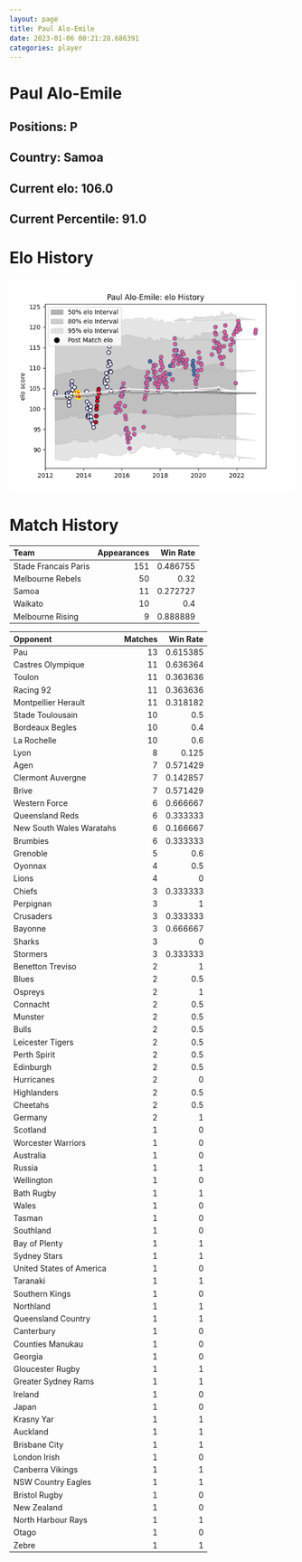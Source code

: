 ```yaml
---  
layout: page  
title: Paul Alo-Emile  
date: 2023-01-06 00:21:28.686391  
categories: player  
---
```

# Paul Alo-Emile

## Positions: P

## Country: Samoa

## Current elo: 106.0

## Current Percentile: 91.0

# Elo History


![elo history](history_PaulAlo-Emile.png)
# Match History


| Team                 |   Appearances |   Win Rate |
|:---------------------|--------------:|-----------:|
| Stade Francais Paris |           151 |   0.486755 |
| Melbourne Rebels     |            50 |   0.32     |
| Samoa                |            11 |   0.272727 |
| Waikato              |            10 |   0.4      |
| Melbourne Rising     |             9 |   0.888889 |

| Opponent                 |   Matches |   Win Rate |
|:-------------------------|----------:|-----------:|
| Pau                      |        13 |   0.615385 |
| Castres Olympique        |        11 |   0.636364 |
| Toulon                   |        11 |   0.363636 |
| Racing 92                |        11 |   0.363636 |
| Montpellier Herault      |        11 |   0.318182 |
| Stade Toulousain         |        10 |   0.5      |
| Bordeaux Begles          |        10 |   0.4      |
| La Rochelle              |        10 |   0.6      |
| Lyon                     |         8 |   0.125    |
| Agen                     |         7 |   0.571429 |
| Clermont Auvergne        |         7 |   0.142857 |
| Brive                    |         7 |   0.571429 |
| Western Force            |         6 |   0.666667 |
| Queensland Reds          |         6 |   0.333333 |
| New South Wales Waratahs |         6 |   0.166667 |
| Brumbies                 |         6 |   0.333333 |
| Grenoble                 |         5 |   0.6      |
| Oyonnax                  |         4 |   0.5      |
| Lions                    |         4 |   0        |
| Chiefs                   |         3 |   0.333333 |
| Perpignan                |         3 |   1        |
| Crusaders                |         3 |   0.333333 |
| Bayonne                  |         3 |   0.666667 |
| Sharks                   |         3 |   0        |
| Stormers                 |         3 |   0.333333 |
| Benetton Treviso         |         2 |   1        |
| Blues                    |         2 |   0.5      |
| Ospreys                  |         2 |   1        |
| Connacht                 |         2 |   0.5      |
| Munster                  |         2 |   0.5      |
| Bulls                    |         2 |   0.5      |
| Leicester Tigers         |         2 |   0.5      |
| Perth Spirit             |         2 |   0.5      |
| Edinburgh                |         2 |   0.5      |
| Hurricanes               |         2 |   0        |
| Highlanders              |         2 |   0.5      |
| Cheetahs                 |         2 |   0.5      |
| Germany                  |         2 |   1        |
| Scotland                 |         1 |   0        |
| Worcester Warriors       |         1 |   0        |
| Australia                |         1 |   0        |
| Russia                   |         1 |   1        |
| Wellington               |         1 |   0        |
| Bath Rugby               |         1 |   1        |
| Wales                    |         1 |   0        |
| Tasman                   |         1 |   0        |
| Southland                |         1 |   0        |
| Bay of Plenty            |         1 |   1        |
| Sydney Stars             |         1 |   1        |
| United States of America |         1 |   0        |
| Taranaki                 |         1 |   1        |
| Southern Kings           |         1 |   0        |
| Northland                |         1 |   1        |
| Queensland Country       |         1 |   1        |
| Canterbury               |         1 |   0        |
| Counties Manukau         |         1 |   0        |
| Georgia                  |         1 |   0        |
| Gloucester Rugby         |         1 |   1        |
| Greater Sydney Rams      |         1 |   1        |
| Ireland                  |         1 |   0        |
| Japan                    |         1 |   0        |
| Krasny Yar               |         1 |   1        |
| Auckland                 |         1 |   1        |
| Brisbane City            |         1 |   1        |
| London Irish             |         1 |   0        |
| Canberra Vikings         |         1 |   1        |
| NSW Country Eagles       |         1 |   1        |
| Bristol Rugby            |         1 |   0        |
| New Zealand              |         1 |   0        |
| North Harbour Rays       |         1 |   1        |
| Otago                    |         1 |   0        |
| Zebre                    |         1 |   1        |